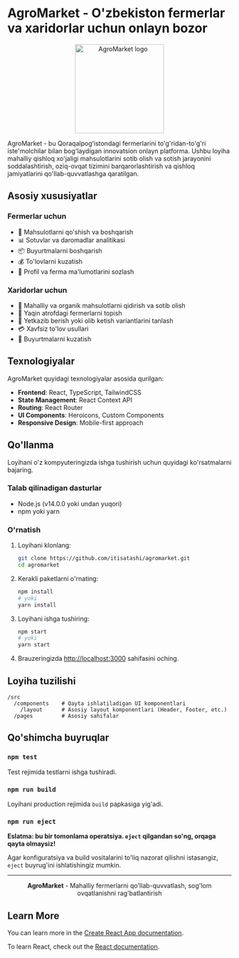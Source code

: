 # AgroMarket - O'zbekiston fermerlar va xaridorlar uchun onlayn bozor

<p style="text-align: center;">
  <img src="src/assets/logo.png" alt="AgroMarket logo" width="200"/>
</p>

AgroMarket - bu Qoraqalpogʻistondagi fermerlarini to'g'ridan-to'g'ri iste'molchilar bilan bog'laydigan innovatsion onlayn platforma. Ushbu loyiha mahalliy qishloq xo'jaligi mahsulotlarini sotib olish va sotish jarayonini soddalashtirish, oziq-ovqat tizimini barqarorlashtirish va qishloq jamiyatlarini qo'llab-quvvatlashga qaratilgan.

## Asosiy xususiyatlar

### Fermerlar uchun
- 🌱 Mahsulotlarni qo'shish va boshqarish
- 📊 Sotuvlar va daromadlar analitikasi
- 📦 Buyurtmalarni boshqarish
- 💰 To'lovlarni kuzatish
- 👤 Profil va ferma ma'lumotlarini sozlash

### Xaridorlar uchun
- 🛒 Mahalliy va organik mahsulotlarni qidirish va sotib olish
- 📍 Yaqin atrofdagi fermerlarni topish
- 🚚 Yetkazib berish yoki olib ketish variantlarini tanlash
- 💳 Xavfsiz to'lov usullari
- 📱 Buyurtmalarni kuzatish

## Texnologiyalar

AgroMarket quyidagi texnologiyalar asosida qurilgan:

- **Frontend**: React, TypeScript, TailwindCSS
- **State Management**: React Context API
- **Routing**: React Router
- **UI Components**: Heroicons, Custom Components
- **Responsive Design**: Mobile-first approach

## Qo'llanma

Loyihani o'z kompyuteringizda ishga tushirish uchun quyidagi ko'rsatmalarni bajaring.

### Talab qilinadigan dasturlar

- Node.js (v14.0.0 yoki undan yuqori)
- npm yoki yarn

### O'rnatish

1. Loyihani klonlang:
   ```bash
   git clone https://github.com/itisatashi/agromarket.git
   cd agromarket
   ```

2. Kerakli paketlarni o'rnating:
   ```bash
   npm install
   # yoki
   yarn install
   ```

3. Loyihani ishga tushiring:
   ```bash
   npm start
   # yoki
   yarn start
   ```

4. Brauzeringizda [http://localhost:3000](http://localhost:3000) sahifasini oching.

## Loyiha tuzilishi

```
/src
  /components    # Qayta ishlatiladigan UI komponentlari
    /layout      # Asosiy layout komponentlari (Header, Footer, etc.)
  /pages         # Asosiy sahifalar
```

## Qo'shimcha buyruqlar

### `npm test`

Test rejimida testlarni ishga tushiradi.

### `npm run build`

Loyihani production rejimida `build` papkasiga yig'adi.

### `npm run eject`

**Eslatma: bu bir tomonlama operatsiya. `eject` qilgandan so'ng, orqaga qayta olmaysiz!**

Agar konfiguratsiya va build vositalarini to'liq nazorat qilishni istasangiz, `eject` buyrug'ini ishlatishingiz mumkin.

---

<p  style="text-align: center;">
  <b>AgroMarket</b> - Mahalliy fermerlarni qo'llab-quvvatlash, sog'lom ovqatlanishni rag'batlantirish
</p>

## Learn More

You can learn more in the [Create React App documentation](https://facebook.github.io/create-react-app/docs/getting-started).

To learn React, check out the [React documentation](https://reactjs.org/).

